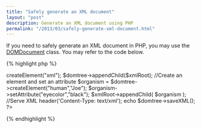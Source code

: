 ```yaml
---
title: "Safely generate an XML document"
layout: "post"
description: Generate an XML document using PHP
permalink: "/2013/03/safely-generate-xml-document.html"
---
```


If you need to safely generate an XML document in PHP, you may use the [DOMDocument](http://www.php.net/manual/en/book.dom.php) class. You may refer to the code below.

{% highlight php %}
<?php

//Create DOMDocument object
$domtree = new DOMDocument('1.0', 'UTF-8');
$xmlRoot = $domtree->createElement("xml");
$domtree->appendChild($xmlRoot);

//Create an element and set an attribute
$organism = $domtree->createElement("human","Joe");
$organism->setAttribute("eyecolor","black");
$xmlRoot->appendChild( $organism );

//Serve XML
header('Content-Type: text/xml');
echo $domtree->saveXML();

?>
{% endhighlight %}